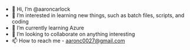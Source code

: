 - 👋 Hi, I’m @aaroncarlock
- 👀 I’m interested in learning new things, such as batch files, scripts, and coding
- 🌱 I’m currently learning Azure
- 💞️ I’m looking to collaborate on anything interesting
- 📫 How to reach me  - aaronc0027@gmail.com

<!---
aaroncarlock/aaroncarlock is a ✨ special ✨ repository because its `README.md` (this file) appears on your GitHub profile.
You can click the Preview link to take a look at your changes.
--->
